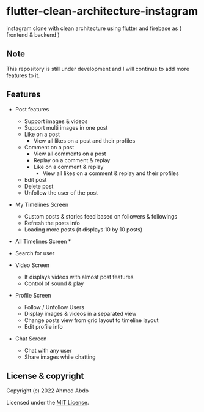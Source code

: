 # flutter-clean-architecture-instagram

instagram clone with clean architecture using flutter and firebase as ( frontend & backend )

## Note 

This repository is still under development and I will continue to add more features to it.

## Features

* Post features
  * Support images & videos 
  * Support multi images in one post
  * Like on a post 
    * View all likes on a post and their profiles
  * Comment on a post 
    * View all comments on a post
    * Replay on a comment & replay 
    * Like on a comment & replay
      * View all likes on a comment & replay and their profiles
  * Edit post
  * Delete post
  * Unfollow the user of the post

* My Timelines Screen
  * Custom posts & stories feed based on followers & followings
  * Refresh the posts info
  * Loading more posts (it displays 10 by 10 posts)

* All Timelines Screen
  *
  
* Search for user 

* Video Screen 
  * It displays videos with almost post features
  * Control of sound & play
  
* Profile Screen
  * Follow / Unfollow Users
  * Display images & videos in a separated view
  * Change posts view from grid layout to timeline layout
  * Edit profile info
  
* Chat Screen
  * Chat with any user
  * Share images while chatting

## License & copyright

Copyright (c) 2022 Ahmed Abdo

Licensed under the [MIT License](LICENSE).
